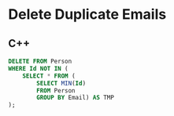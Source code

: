 Delete Duplicate Emails
==========

## C++


```sql
DELETE FROM Person
WHERE Id NOT IN (
    SELECT * FROM (
        SELECT MIN(Id)
        FROM Person
        GROUP BY Email) AS TMP
);
```
